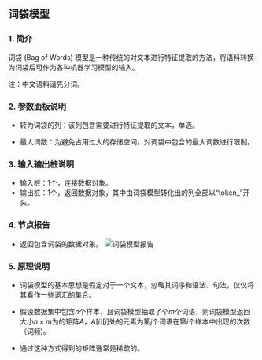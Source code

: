 ## 词袋模型

### 1. 简介

词袋 (Bag of Words) 模型是一种传统的对文本进行特征提取的方法，将语料转换为词袋后可作为各种机器学习模型的输入。

注：中文语料请先分词。

### 2. 参数面板说明

+ 转为词袋的列：该列包含需要进行特征提取的文本，单选。

+ 最大词数：为避免占用过大的存储空间，对词袋中包含的最大词数进行限制。

### 3. 输入输出桩说明

+ 输入桩：1个，连接数据对象。
+ 输出桩：1个，返回数据对象，其中由词袋模型转化出的列全部以“token_”开头。

### 4. 节点报告

+ 返回包含词袋的数据对象。
![词袋模型报告](D:\文档\2020-2021-2\文本分析组件\pics\BagOfWordReport.png)

### 5. 原理说明

+ 词袋模型的基本思想是假定对于一个文本，忽略其词序和语法、句法，仅仅将其看作一些词汇的集合。

+ 假设数据集中包含$n$个样本，且词袋模型抽取了个$m$个词语，则词袋模型返回大小$n \times m$为的矩阵$A$，$A[i][j]$处的元素为第$j$个词语在第$i$个样本中出现的次数（词频)。

+ 通过这种方式得到的矩阵通常是稀疏的。

